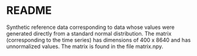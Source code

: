 # README

Synthetic reference data corresponding to data whose values ​​were generated directly from a standard normal distribution. The matrix (corresponding to the time series) has dimensions of 400 x 8640 and has unnormalized values. The matrix is ​​found in the file matrix.npy.
